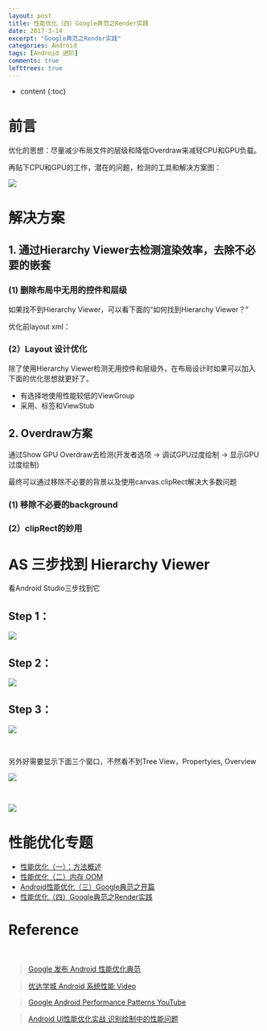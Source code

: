 ```yaml
---
layout: post
title: 性能优化（四）Google典范之Render实践
date: 2017-3-14
excerpt: "Google典范之Render实践"
categories: Android
tags: [Android 进阶]
comments: true
lefttrees: true
---
```


* content
{:toc}



# 前言

优化的思想：尽量减少布局文件的层级和降低Overdraw来减轻CPU和GPU负载。

再贴下CPU和GPU的工作，潜在的问题，检测的工具和解决方案图：
 
![](http://i.imgur.com/SiZVlJ9.png)

# 解决方案

## 1. 通过Hierarchy Viewer去检测渲染效率，去除不必要的嵌套

### (1) 删除布局中无用的控件和层级

如果找不到Hierarchy Viewer，可以看下面的“如何找到Hierarchy Viewer？”

优化前layout xml：



### (2）Layout 设计优化

除了使用Hierarchy Viewer检测无用控件和层级外，在布局设计时如果可以加入下面的优化思想就更好了。

- 有选择地使用性能较低的ViewGroup
- 采用<include>、<merge>标签和ViewStub

## 2. Overdraw方案

   通过Show GPU Overdraw去检测(开发者选项 -> 调试GPU过度绘制 -> 显示GPU过度绘制)

   最终可以通过移除不必要的背景以及使用canvas.clipRect解决大多数问题

### (1) 移除不必要的background

### (2）clipRect的妙用


# AS 三步找到 Hierarchy Viewer

看Android Studio三步找到它

## Step 1：

![](http://i.imgur.com/mCxa2Ow.jpg)

## Step 2：

![](http://i.imgur.com/6GCAp0a.jpg)

## Step 3：

![](http://i.imgur.com/5OHUC4l.jpg)

<br>


另外好需要显示下面三个窗口，不然看不到Tree View，Propertyies, Overview

![](http://i.imgur.com/vpOcJMU.jpg)

<br>

![](http://i.imgur.com/ffC691e.jpg)


# 性能优化专题

- [性能优化（一）：方法概述](http://vivianking6855.github.io/2017/02/27/Android-optimization-1-method/)
- [性能优化（二）内存 OOM](http://vivianking6855.github.io/2017/02/27/Android-optimization-2-OOM/)
- [Android性能优化（三）Google典范之开篇](http://vivianking6855.github.io/2017/03/13/Android-optimization-3-Google-Publish/)
- [性能优化（四）Google典范之Render实践](http://vivianking6855.github.io/2017/03/14/Android-optimization-4-Google-Publish-Render/)




# Reference

<br>


> [Google 发布 Android 性能优化典范](http://www.oschina.net/news/60157/android-performance-patterns?sid=07vbqo00ovnh233e0ain6ue5a6)

> [优达学城 Android 系统性能 Video](https://cn.udacity.com/course/android-performance--ud825)

> [Google Android Performance Patterns YouTube ](https://www.youtube.com/playlist?list=PLWz5rJ2EKKc9CBxr3BVjPTPoDPLdPIFCE)

> [Android UI性能优化实战 识别绘制中的性能问题](http://blog.csdn.net/lmj623565791/article/details/45556391/)





